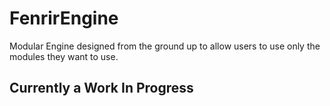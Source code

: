 # FenrirEngine

Modular Engine designed from the ground up to allow users to use only the modules they want to use.

## Currently a Work In Progress
